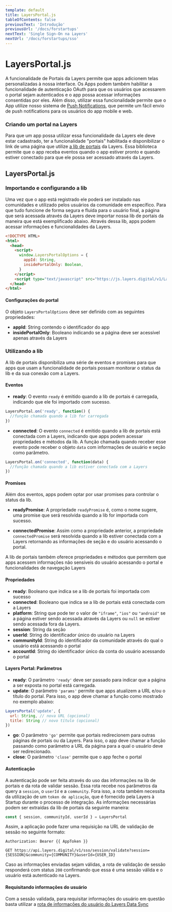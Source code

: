 ```yaml
---
template: default
title: LayersPortal.js
tableOfContents: false
previousText: 'Introdução'
previousUrl: '/docs/forstartups'
nextText: 'Single Sign-On na Layers'
nextUrl: '/docs/forstartups/sso'
---
```


# LayersPortal.js

A funcionalidade de Portais da Layers permite que apps adicionem telas personalizadas à nossa interface. Os Apps podem também habilitar a funcionalidade de autenticação OAuth para que os usuários que acessarem o portal sejam autenticados e o app possa acessar informações consentidas por eles. Além disso, utilizar essa funcionalidade permite que o App utilize nosso sistema de [Push Notifications](/docs/api/notifications/notification/post), que permite um fácil envio de push notifications para os usuários do app mobile e web.


### Criando um portal na Layers

Para que um app possa utilizar essa funcionalidade da Layers ele deve estar cadastrado, ter a funcionalidade "portais" habilitada e disponibilizar o link de uma página que utilize [a lib de portais](/docs/forstartups/portais#layersportal-js) da Layers. Essa biblioteca permite que o app receba eventos quando o app estiver pronto e quando estiver conectado para que ele possa ser acessado através da Layers.


## LayersPortal.js

### Importando e configurando a lib

Uma vez que o app está registrado ele poderá ser instalado nas comunidades e utilizado pelos usuários da comunidade em específico. Para que tudo funcione de forma segura e fluida para o usuário final, a página que será acessada através da Layers deve importar nossa lib de portais da maneira que está exemplificado abaixo. Através dessa lib, apps podem acessar informações e funcionalidades da Layers.

``` html
<!DOCTYPE HTML>
<html>
  <head>
    <script>
      window.LayersPortalOptions = {
        appId: String,
        insidePortalOnly: Boolean,
      }
    </script>
    <script type="text/javascript" src="https://js.layers.digital/v1/LayersPortal.js"></script>
  </head>
</html>
```

#### Configurações do portal

O objeto `LayersPortalOptions` deve ser definido com as seguintes propriedades:

+ **appId**: String contendo o identificador do app
+ **insidePortalOnly**: Booleano indicando se a página deve ser acessível apenas através da Layers

### Utilizando a lib

A lib de portais disponibiliza uma série de eventos e promises para que apps que usam a funcionalidade de portais possam monitorar o status da lib e da sua conexão com a Layers.

#### Eventos

+ **ready**: O evento `ready` é emitido quando a lib de portais é carregada, indicando que ele foi importado com sucesso.

```js
LayersPortal.on('ready', function() {
  //função chamada quando a lib for carregada
})
```

+ **connected**: O evento `connected` é emitido quando a lib de portais está conectada com a Layers, indicando que apps podem acessar propriedades e métodos da lib. A função chamada quando receber esse evento pode receber o objeto `data` com informações de usuário e seção como parâmetro.

```js
LayersPortal.on('connected', function(data) {
  //função chamada quando a lib estiver conectada com a Layers
})
```

#### Promises

Além dos eventos, apps podem optar por usar promises para controlar o status da lib.

+ **readyPromise**: A propriedade `readyPromise` é, como o nome sugere, uma promise que será resolvida quando a lib for importada com sucesso.

+ **connectedPromise**: Assim como a propriedade anterior, a propriedade `connectedPromise` será resolvida  quando a lib estiver conectada com a Layers retornando as informações de seção e do usuário acessando o portal.

A lib de portais também oferece propriedades e métodos que permitem que apps acessem informações não sensíveis do usuário acessando o portal e funcionalidades de navegação Layers

#### Propriedades

+ **ready**: Booleano que indica se a lib de portais foi importada com sucesso
+ **connected**: Booleano que indica se a lib de portais está conectada com a Layers
+ **platform**: String que pode ter o valor de `"iframe"`, `"ios"` ou `"android"` se a página estiver sendo acessada através da Layers ou `null` se estiver sendo acessada fora da Layers.
+ **session**: String da seção
+ **userId**: String do identificador único do usuário na Layers
+ **communityId**: String do identificador da comunidade através do qual o usuário está acessando o portal
+ **accountId**: String do identificador único da conta do usuário acessando o portal

#### Layers Portal: Parâmetros

+ **ready**: O parâmetro `'ready'` deve ser passado para indicar que a página a ser exposta no portal está carregada.
+ **update**: O parâmetro `'params'` permite que apps atualizem a URL e/ou o título do portal. Para isso, o app deve chamar a função como mostrado no exemplo abaixo:

```js
LayersPortal('update', {
  url: String, // nova URL (opcional)
  title: String // novo título (opcional)
})
```

+ **go**: O parâmetro `'go'` permite que portais redirecionem para outras páginas de portais ou da Layers. Para isso, o app deve chamar a função passando como parâmetro a URL da página para a qual o usuário deve ser redirecionado.
+ **close**: O parâmetro `'close'` permite que o app feche o portal

#### Autenticação

A autenticação pode ser feita através do uso das informações na lib de portais e da rota de validar sessão. Essa rota recebe nos parâmetros da query a `session`, o `userId` e a `community`. Fora isso, a rota também necessita da utilização de um `token de aplicação`, que é fornecido pela Layers à Startup durante o processo de integração. As informações necessárias podem ser extraídas da lib de portais da seguinte maneira:

```js
const { session, communityId, userId } = LayersPortal
```

Assim, a aplicação pode fazer uma requisição na URL de validação de sessão no seguinte formato:

```headers
Authorization: Bearer {{ AppToken }}
```
```http
GET https://api.layers.digital/v1/sso/session/validate?session={SESSION}&community={COMMUNITY}&userId={USER_ID}
```

Caso as informações enviadas sejam válidas, a rota de validação de sessão responderá com status `200` confirmando que essa é uma sessão válida e o usuário está autenticado na Layers.

#### Requisitando informações do usuário

Com a sessão validada, para requisitar informações do usuário em questão basta utilizar a [rota de informações do usuário do Layers Data Sync](/docs/api/data/users/userid)